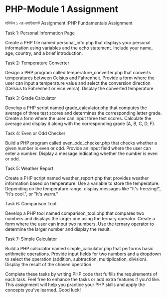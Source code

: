 # PHP-Module 1 Assignment

মডিউল ১ এর এসাইনমেন্ট
Assignment :PHP Fundamentals Assignment


Task 1: Personal Information Page


Create a PHP file named personal_info.php that displays your personal information using variables and the echo statement. Include your name, age, country, and a brief introduction.


Task 2: Temperature Converter


Design a PHP program called temperature_converter.php that converts temperatures between Celsius and Fahrenheit. Provide a form where the user can input a temperature value and select the conversion direction (Celsius to Fahrenheit or vice versa). Display the converted temperature.


 


Task 3: Grade Calculator


Develop a PHP script named grade_calculator.php that computes the average of three test scores and determines the corresponding letter grade. Create a form where the user can input three test scores. Calculate the average and display it along with the corresponding grade (A, B, C, D, F).


Task 4: Even or Odd Checker


Build a PHP program called even_odd_checker.php that checks whether a given number is even or odd. Provide an input field where the user can enter a number. Display a message indicating whether the number is even or odd.


Task 5: Weather Report


Create a PHP script named weather_report.php that provides weather information based on temperature. Use a variable to store the temperature. Depending on the temperature range, display messages like "It's freezing!", "It's cool.", or "It's warm."


Task 6: Comparison Tool


Develop a PHP tool named comparison_tool.php that compares two numbers and displays the larger one using the ternary operator. Create a form where the user can input two numbers. Use the ternary operator to determine the larger number and display the result.


Task 7: Simple Calculator


Build a PHP calculator named simple_calculator.php that performs basic arithmetic operations. Provide input fields for two numbers and a dropdown to select the operation (addition, subtraction, multiplication, division). Display the result of the chosen operation.


Complete these tasks by writing PHP code that fulfills the requirements of each task. Feel free to enhance the tasks or add extra features if you'd like. This assignment will help you practice your PHP skills and apply the concepts you've learned. Good luck!
